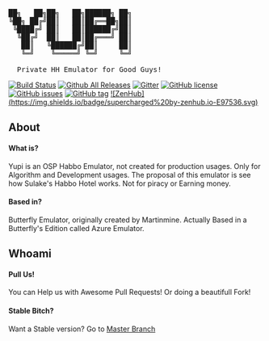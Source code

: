<pre>
██╗   ██╗██╗   ██╗██████╗ ██╗
╚██╗ ██╔╝██║   ██║██╔══██╗██║
 ╚████╔╝ ██║   ██║██████╔╝██║
  ╚██╔╝  ██║   ██║██╔═══╝ ██║
   ██║   ╚██████╔╝██║     ██║
   ╚═╝    ╚═════╝ ╚═╝     ╚═╝
                             
  Private HH Emulator for Good Guys!
</pre>

[![Build Status](https://travis-ci.org/sant0ro/Yupi.svg?branch=nio)](https://travis-ci.org/sant0ro/Yupi)
[![Github All Releases](https://img.shields.io/github/downloads/sant0ro/Yupi/total.svg)]() [![Gitter](https://badges.gitter.im/sant0ro/Yupi.svg)](https://gitter.im/sant0ro/Yupi) [![GitHub license](https://img.shields.io/badge/license-MIT-4DB798.svg)](https://raw.githubusercontent.com/sant0ro/Yupi/nio/LICENSE.md) [![GitHub issues](https://img.shields.io/github/issues-raw/sant0ro/Yupi.svg)](https://github.com/sant0ro/Yupi/issues)  [![GitHub tag](https://img.shields.io/github/tag/sant0ro/Yupi.svg)]() [![ZenHub] (https://img.shields.io/badge/supercharged%20by-zenhub.io-E97536.svg)](https://zenhub.io)

## About

#### What is?
Yupi is an OSP Habbo Emulator, not created for production usages. Only for Algorithm and Development usages. The proposal of this emulator is see how Sulake's Habbo Hotel works. Not for piracy or Earning money.

#### Based in?
Butterfly Emulator, originally created by Martinmine. Actually Based in a Butterfly's Edition called Azure Emulator.

## Whoami

#### Pull Us!
You can Help us with Awesome Pull Requests! Or doing a beautifull Fork!

#### Stable Bitch?
Want a Stable version? Go to [Master Branch](https://github.com/sant0ro/Yupi)


